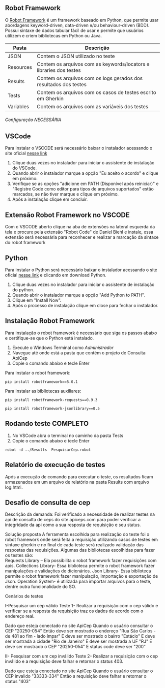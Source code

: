 ## Robot Framework
O [Robot Framework](https://robotframework.org/) é um framework baseado em Python, que permite usar abordagens keyword-driven, data-driven e/ou behaviour-driven (BDD). Possui sintaxe de dados tabular fácil de usar e permite que usuários utilizem e criem bibliotecas em Python ou Java.


| Pasta             | Descrição                                                           |
| ----------------- | ----------------------------------------------------------------    |
| JSON              | Contem o JSON utilizado no teste                                    |
| Resources         | Contem os arquivos com as keywords/locators e libraries dos testes  |
| Results           | Contem os arquivos com os logs gerados dos resultados dos testes    |
| Tests             | Contem os arquivos com os casos de testes escrito em Gherkin        |
| Variables         | Contem os arquivos com as variáveis dos testes                      |

###### Configuração NECESSÁRIA ######

## VSCode
Para instalar o VSCODE será necessário baixar o instalador acessando o site oficial [nesse link](https://code.visualstudio.com)
1. Clique duas vezes no instalador para iniciar o assistente de instalação do VSCode.
2. Quando abrir o instalador marque a opção "Eu aceito o acordo" e clique em próximo.
3. Verifique se as opções "adicione em PATH (Disponível após reiniciar)" e "Registre Code como editor para tipos de arquivos suportados" estão marcados, se não tiver marque e clique em próximo.
4. Após a instalação clique em concluir.

## Extensão Robot Framework no VSCODE
Com o VSCODE aberto clique na aba de extensões na lateral esquerda da tela e procure pela extensão "Robot Code" de Daniel Biehl e instale, essa extensão será necessária para reconhecer e realizar a marcação da sintaxe do robot framework 

## Python
Para instalar o Python será necessário baixar o instalador acessando o site oficial [nesse link](https://www.python.org/downloads/) e clicando em download Python.
1. Clique duas vezes no instalador para iniciar o assistente de instalação do python.
2. Quando abrir o instalador marque a opção "Add Python to PATH".
3. Clique em "Install Now".
4. Após o processo de instalação clique em close para fechar o instalador.


## Instalação Robot Framework
Para instalação o robot framework é necessário que siga os passos abaixo e certifique-se que o Python está instalado.

1. Execute o Windows Terminal como *Administrador*
2. Navegue até onde está a pasta que contém o projeto de Consulta ApiCep
3. Copie o comando abaixo e tecle Enter 

Para instalar o robot framework:
```
pip install robotframework==5.0.1
```

Para instalar as bibliotecas auxiliares:
```
pip install robotframework-requests==0.9.3
```
```
pip install robotframework-jsonlibrary==0.5 
```

## Rodando teste COMPLETO

1. No VSCode abra o terminal no caminho da pasta Tests
2. Copie o comando abaixo e tecle Enter

```
robot -d ../Results  PesquisarCep.robot
```
## Relatório de execução de testes
Após a execução de comando para executar o teste, os resultados ficam armazenados em um arquivo de relatório na pasta Results com arquivo log.html.

## Desafio de consulta de cep 

Descrição da demanda:
	Foi verificado a necessidade de realizar testes na api de consulta de ceps do site apiceps.com para poder verificar a integridade da api como a sua resposta de requisição e seu status.

Solução proposta
	A ferramenta escolhida para realização do teste foi o robot framework onde será feita a requisição utilizando casos de testes em sintaxe gherkin e no final de cada teste será realizado validação das respostas das requisições. Algumas das bibliotecas escolhidas para fazer os testes são: 	
Requests Library – Ela possibilita o robot framework fazer requisições com apis.
Collections Library- Essa biblioteca permite o robot framework fazer manipulações e validações de dicionários.
Json Library- Essa biblioteca permite o robot framework fazer manipulação, importação e exportação de Json.
Operation System- é utilizada para importar arquivos para o teste, dentre outra funcionalidade do SO.

Cenários de testes

I-Pesquisar um cep válido 
Teste 1- Realizar a requisição com o cep válido e verificar se a resposta da requisição traz os dados de acordo com o endereço real.

Dado que esteja conectado no site ApiCep
Quando o usuário consultar o CEP "20250-054" 
Então deve ser mostrado o endereço "Rua São Carlos - de 481          ao fim - lado ímpar"
E deve ser mostrado o bairro "Estácio"
E deve ser mostrada a cidade "Rio de Janeiro"
E deve ser mostrada a UF "RJ"
E deve ser mostrado o CEP "20250-054"
E status code deve ser "200"

II- Pesquisar com um cep inválido
Teste 2- Realizar a requisição com o cep inválido e a requisição deve falhar e retornar o status 403.

Dado que esteja conectado no site ApiCep
Quando o usuário consultar o CEP invalido "33333-334"
Então a requisição deve falhar e retornar o status "403"
